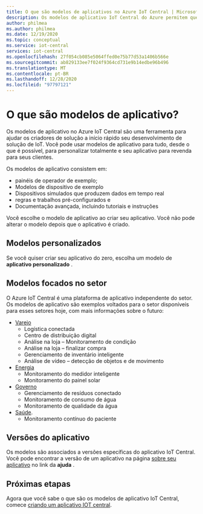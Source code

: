 ```yaml
---
title: O que são modelos de aplicativos no Azure IoT Central | Microsoft Docs
description: Os modelos de aplicativo IoT Central do Azure permitem que você vá para o desenvolvimento da solução de IoT.
author: philmea
ms.author: philmea
ms.date: 12/19/2020
ms.topic: conceptual
ms.service: iot-central
services: iot-central
ms.openlocfilehash: 27f054cb085e5064ffed0e75b77d53a1406b566e
ms.sourcegitcommit: ab829133ee7f024f9364cd731e9b14edbe96b496
ms.translationtype: MT
ms.contentlocale: pt-BR
ms.lasthandoff: 12/28/2020
ms.locfileid: "97797121"
---
```

# <a name="what-are-application-templates"></a>O que são modelos de aplicativo?

Os modelos de aplicativo no Azure IoT Central são uma ferramenta para ajudar os criadores de solução a início rápido seu desenvolvimento de solução de IoT. Você pode usar modelos de aplicativo para tudo, desde o que é possível, para personalizar totalmente e seu aplicativo para revenda para seus clientes.

Os modelos de aplicativo consistem em:

- painéis de operador de exemplo;
- Modelos de dispositivo de exemplo
- Dispositivos simulados que produzem dados em tempo real
- regras e trabalhos pré-configurados e
- Documentação avançada, incluindo tutoriais e instruções

Você escolhe o modelo de aplicativo ao criar seu aplicativo. Você não pode alterar o modelo depois que o aplicativo é criado.

## <a name="custom-templates"></a>Modelos personalizados

Se você quiser criar seu aplicativo do zero, escolha um modelo de **aplicativo personalizado** .

## <a name="industry-focused-templates"></a>Modelos focados no setor

O Azure IoT Central é uma plataforma de aplicativo independente do setor. Os modelos de aplicativo são exemplos voltados para o setor disponíveis para esses setores hoje, com mais informações sobre o futuro:

- [Varejo](../retail/overview-iot-central-retail.md)
  - Logística conectada
  - Centro de distribuição digital
  - Análise na loja – Monitoramento de condição
  - Análise na loja – finalizar compra
  - Gerenciamento de inventário inteligente
  - Análise de vídeo – detecção de objetos e de movimento
- [Energia](../energy/overview-iot-central-energy.md)
  - Monitoramento do medidor inteligente
  - Monitoramento do painel solar
- [Governo](../government/overview-iot-central-government.md)
  - Gerenciamento de resíduos conectado
  - Monitoramento de consumo de água
  - Monitoramento de qualidade da água
- [Saúde](../healthcare/overview-iot-central-healthcare.md).
  - Monitoramento contínuo do paciente

## <a name="application-versions"></a>Versões do aplicativo

Os modelos são associados a versões específicas do aplicativo IoT Central. Você pode encontrar a versão de um aplicativo na página [sobre seu aplicativo](./howto-get-app-info.md) no link da **ajuda** .

## <a name="next-steps"></a>Próximas etapas

Agora que você sabe o que são os modelos de aplicativo IoT Central, comece [criando um aplicativo IOT central](quick-deploy-iot-central.md).
